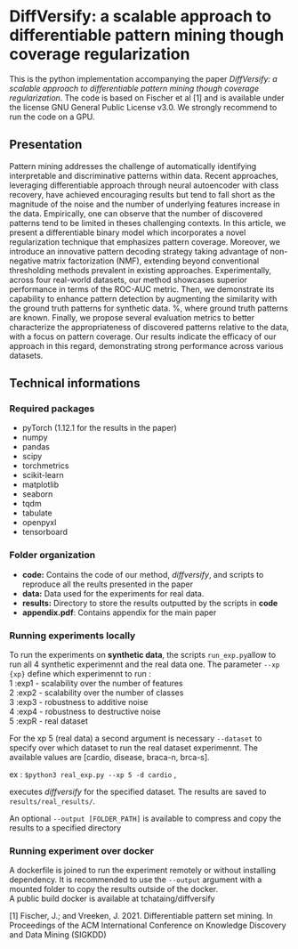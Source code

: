 # DiffVersify: a scalable approach to differentiable pattern mining though coverage regularization



This is the python implementation accompanying the paper *DiffVersify: a scalable approach to differentiable pattern mining though coverage regularization*.
The code is based on Fischer et al [1] and is available under the license GNU General Public License v3.0. We strongly recommend to run the code on a GPU.

## Presentation
Pattern mining addresses the challenge of automatically identifying interpretable and discriminative patterns within data. 
Recent approaches, leveraging differentiable approach through neural autoencoder with class recovery, have achieved encouraging results but tend to fall short as the magnitude of the noise and the number of underlying features increase in the data. 
Empirically, one can observe that the number of discovered patterns tend to be limited in theses challenging contexts. 
In this article, we present a differentiable binary model which incorporates a novel regularization technique that emphasizes pattern coverage.
Moreover, we introduce an innovative pattern decoding strategy taking advantage of non-negative matrix factorization (NMF), extending beyond conventional thresholding methods prevalent in existing approaches. 
Experimentally, across four real-world datasets, our method showcases superior performance in terms of the ROC-AUC metric.
Then, we demonstrate its capability to enhance pattern detection by augmenting the similarity with the ground truth patterns for synthetic data. %, where ground truth patterns are known. 
Finally, we propose several evaluation metrics to better characterize the appropriateness of discovered patterns relative to the data, with a focus on pattern coverage. 
Our results indicate the efficacy of our approach in this regard, demonstrating strong performance across various datasets.

## Technical informations

### Required packages
- pyTorch (1.12.1 for the results in the paper)
- numpy
- pandas
- scipy 
- torchmetrics 
- scikit-learn 
- matplotlib 
- seaborn 
- tqdm 
- tabulate 
- openpyxl 
- tensorboard

### Folder organization
- **code:** Contains the code of our method, *diffversify*, and scripts to reproduce all the reults presented in the paper
- **data:** Data used for the experiments for real data. 
- **results:** Directory to store the results outputted by the scripts in **code**
- **appendix.pdf**: Contains appendix for the main paper 

### Running experiments locally 
To run the experiments on **synthetic data**, the scripts `run_exp.py`allow to run all 4 synthetic experimennt and the real data one.
The parameter `--xp {xp}` define which experimennt to run :  
    1 :exp1 - scalability over the number of features  
    2 :exp2 - scalability over the number of classes  
    3 :exp3 - robustness to additive noise  
    4 :exp4 - robustness to destructive noise  
    5 :expR - real dataset   

For the xp 5 (real data) a second argument is necessary `--dataset` to specify over which dataset to run the real dataset experimennt. The available values are [cardio, disease, braca-n, brca-s].

ex : `$python3 real_exp.py --xp 5 -d cardio` ,

executes *diffversify* for the specified dataset. The results are saved to `results/real_results/`.

An optional `--output [FOLDER_PATH]` is available to compress and copy the results to a specified directory 

###  Running experiment over docker
A dockerfile is joined to run the experiment remotely or without installing dependency.
It is recommended to use the `--output` argument with a mounted folder to copy the results outside of the docker.  
A public build docker is available at tchataing/diffversify



[1] Fischer, J.; and Vreeken, J. 2021. Differentiable pattern set mining.
    In Proceedings of the ACM International Conference on Knowledge Discovery and Data Mining (SIGKDD)
